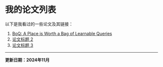 # 我的论文列表

以下是我看过的一些论文及其链接：

1. [BoQ: A Place is Worth a Bag of Learnable Queries](https://github.com/amaralibey/Bag-of-Queries)
2. [论文标题 2](https://example.com/paper2)
3. [论文标题 3](https://example.com/paper3)

---
**更新日期：2024年11月**
